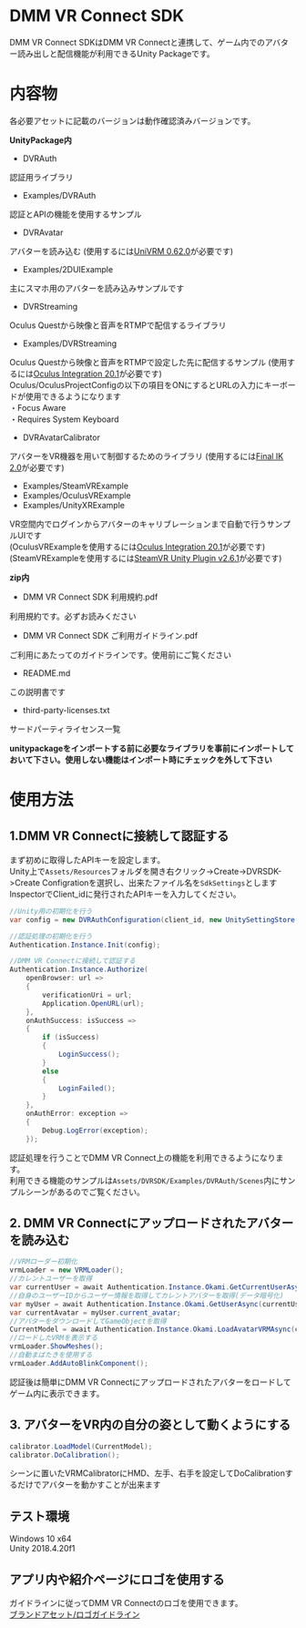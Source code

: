 # DMM VR Connect SDK
DMM VR Connect SDKはDMM VR Connectと連携して、ゲーム内でのアバター読み出しと配信機能が利用できるUnity Packageです。

# 内容物
各必要アセットに記載のバージョンは動作確認済みバージョンです。  
  
**UnityPackage内** 

- DVRAuth

認証用ライブラリ

- Examples/DVRAuth

認証とAPIの機能を使用するサンプル

- DVRAvatar

アバターを読み込む (使用するには[UniVRM 0.62.0](https://github.com/vrm-c/UniVRM)が必要です)

- Examples/2DUIExample

主にスマホ用のアバターを読み込みサンプルです

- DVRStreaming

Oculus Questから映像と音声をRTMPで配信するライブラリ

- Examples/DVRStreaming

Oculus Questから映像と音声をRTMPで設定した先に配信するサンプル (使用するには[Oculus Integration 20.1](https://developer.oculus.com/downloads/package/unity-integration/)が必要です)  
Oculus/OculusProjectConfigの以下の項目をONにするとURLの入力にキーボードが使用できるようになります  
・Focus Aware  
・Requires System Keyboard  
  

- DVRAvatarCalibrator

アバターをVR機器を用いて制御するためのライブラリ (使用するには[Final IK 2.0](https://assetstore.unity.com/packages/tools/animation/final-ik-14290?locale=ja-JP)が必要です)

- Examples/SteamVRExample
- Examples/OculusVRExample
- Examples/UnityXRExample

VR空間内でログインからアバターのキャリブレーションまで自動で行うサンプルUIです  
(OculusVRExampleを使用するには[Oculus Integration 20.1](https://developer.oculus.com/downloads/package/unity-integration/)が必要です)  
(SteamVRExampleを使用するには[SteamVR Unity Plugin v2.6.1](https://github.com/ValveSoftware/steamvr_unity_plugin/releases)が必要です)  
  
**zip内**

- DMM VR Connect SDK 利用規約.pdf

利用規約です。必ずお読みください

- DMM VR Connect SDK ご利用ガイドライン.pdf

ご利用にあたってのガイドラインです。使用前にご覧ください

- README.md

この説明書です

- third-party-licenses.txt

サードパーティライセンス一覧
  
**unitypackageをインポートする前に必要なライブラリを事前にインポートしておいて下さい。使用しない機能はインポート時にチェックを外して下さい**

# 使用方法
## 1.DMM VR Connectに接続して認証する

まず初めに取得したAPIキーを設定します。  
Unity上で`Assets/Resources`フォルダを開き右クリック->Create->DVRSDK->Create Configrationを選択し、出来たファイル名を`SdkSettings`とします  
InspectorでClient_idに発行されたAPIキーを入力してください。  

```csharp
//Unity用の初期化を行う
var config = new DVRAuthConfiguration(client_id, new UnitySettingStore(), new UniWebRequest(), new NewtonsoftJsonSerializer());

//認証処理の初期化を行う
Authentication.Instance.Init(config);

//DMM VR Connectに接続して認証する
Authentication.Instance.Authorize(
    openBrowser: url =>
    {
        verificationUri = url;
        Application.OpenURL(url);
    },
    onAuthSuccess: isSuccess =>
    {
        if (isSuccess)
        {
            LoginSuccess();
        }
        else
        {
            LoginFailed();
        }
    },
    onAuthError: exception =>
    {
        Debug.LogError(exception);
    });
```
認証処理を行うことでDMM VR Connect上の機能を利用できるようになります。  
利用できる機能のサンプルは`Assets/DVRSDK/Examples/DVRAuth/Scenes`内にサンプルシーンがあるのでご覧ください。

## 2. DMM VR Connectにアップロードされたアバターを読み込む
```csharp
//VRMローダー初期化
vrmLoader = new VRMLoader();
//カレントユーザーを取得
var currentUser = await Authentication.Instance.Okami.GetCurrentUserAsync();
//自身のユーザーIDからユーザー情報を取得してカレントアバターを取得(データ暗号化)
var myUser = await Authentication.Instance.Okami.GetUserAsync(currentUser.id);
var currentAvatar = myUser.current_avatar;
//アバターをダウンロードしてGameObjectを取得
CurrentModel = await Authentication.Instance.Okami.LoadAvatarVRMAsync(currentAvatar, vrmLoader.LoadVRMModelFromConnect) as GameObject;
//ロードしたVRMを表示する
vrmLoader.ShowMeshes();
//自動まばたきを使用する
vrmLoader.AddAutoBlinkComponent();
```
認証後は簡単にDMM VR Connectにアップロードされたアバターをロードしてゲーム内に表示できます。

## 3. アバターをVR内の自分の姿として動くようにする
```csharp
calibrator.LoadModel(CurrentModel);
calibrator.DoCalibration();
```
シーンに置いたVRMCalibratorにHMD、左手、右手を設定してDoCalibrationするだけでアバターを動かすことが出来ます

## テスト環境
Windows 10 x64  
Unity 2018.4.20f1

## アプリ内や紹介ページにロゴを使用する
ガイドラインに従ってDMM VR Connectのロゴを使用できます。  
[ブランドアセット/ロゴガイドライン](https://connect.vrlab.dmm.com/support/brand-assets/)
